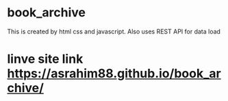 # book_archive
 This is created by html css and javascript. 
 Also uses REST API for data load
# linve site link https://asrahim88.github.io/book_archive/
